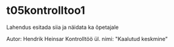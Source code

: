 # t05kontrolltoo1
Lahendus esitada siia ja näidata ka õpetajale

Autor: Hendrik Heinsar
Kontrolltöö ül. nimi: "Kaalutud keskmine"
